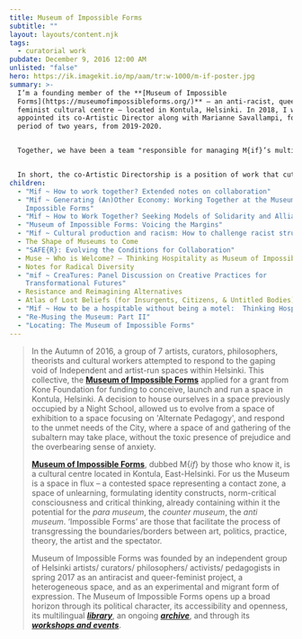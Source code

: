 ```yaml
---
title: Museum of Impossible Forms
subtitle: ""
layout: layouts/content.njk
tags:
  - curatorial work
pubdate: December 9, 2016 12:00 AM
unlisted: "false"
hero: https://ik.imagekit.io/mp/aam/tr:w-1000/m-if-poster.jpg
summary: >-
  I’m a founding member of the **[Museum of Impossible
  Forms](https://museumofimpossibleforms.org/)** – an anti-racist, queer
  feminist cultural centre – located in Kontula, Helsinki. In 2018, I was
  appointed its co-Artistic Director along with Marianne Savallampi, for a
  period of two years, from 2019-2020.


  Together, we have been a team "responsible for managing M{if}’s multilingual library and its ongoing archive, as well as the overall programming – including curating workshops and events, making coffee, maintaining the space and its day-to-day functioning, liaising with invited artists and performers, offering technical and documentation support, as well as managing finances and accounts”.


  In short, the co-Artistic Directorship is a position of work that cuts through multiple strata of infrastructural praxis, and as such, is a consolidated set of roles that normally (within an institutional setting) would be distributed through a hierarchical framework. Through multi-layered, recurrent work, we have aimed to create a space and ethos that facilitates the conditions for making significant interventions through cinema, performance, music, spoken word, visual arts, and activism based practices, discourses, and pedagogies.
children:
  - "Mif ~ How to work together? Extended notes on collaboration"
  - "Mif ~ Generating (An)Other Economy: Working Together at the Museum of
    Impossible Forms"
  - "Mif ~ How to Work Together? Seeking Models of Solidarity and Alliance"
  - "Museum of Impossible Forms: Voicing the Margins"
  - "Mif ~ Cultural production and racism: How to challenge racist structures"
  - The Shape of Museums to Come
  - "SAFE{R}: Evolving the Conditions for Collaboration"
  - Muse ~ Who is Welcome? – Thinking Hospitality as Museum of Impossible Forms
  - Notes for Radical Diversity
  - "mif ~ CreaTures: Panel Discussion on Creative Practices for
    Transformational Futures"
  - Resistance and Reimagining Alternatives
  - Atlas of Lost Beliefs (for Insurgents, Citizens, & Untitled Bodies)
  - "Mif ~ How to be a hospitable without being a motel:  Thinking Hospitalities"
  - "Re-Musing the Museum: Part II"
  - "Locating: The Museum of Impossible Forms"
---
```

> In the Autumn of 2016, a group of 7 artists, curators, philosophers, theorists and cultural workers attempted to respond to the gaping void of Independent and artist-run spaces within Helsinki. This collective, the **[Museum of Impossible Forms](https://museumofimpossibleforms.org/)** applied for a grant from Kone Foundation for funding to conceive, launch and run a space in Kontula, Helsinki. A decision to house ourselves in a space previously occupied by a Night School, allowed us to evolve from a space of exhibition to a space focusing on 'Alternate Pedagogy', and respond to the unmet needs of the City, where a space of and gathering of the subaltern may take place, without the toxic presence of prejudice and the overbearing sense of anxiety.
>
> **[Museum of Impossible Forms](https://museumofimpossibleforms.org/)**, dubbed M{*if*} by those who know it, is a cultural centre located in Kontula, East-Helsinki. For us the Museum is a space in flux – a contested space representing a contact zone, a space of unlearning, formulating identity constructs, norm-critical consciousness and critical thinking, already containing within it the potential for the *para museum*, the *counter museum*, the *anti museum*. ‘Impossible Forms’ are those that facilitate the process of transgressing the boundaries/borders between art, politics, practice, theory, the artist and the spectator.
>
> Museum of Impossible Forms was founded by an independent group of Helsinki artists/ curators/ philosophers/ activists/ pedagogists in spring 2017 as an antiracist and queer-feminist project, a heterogeneous space, and as an experimental and migrant form of expression. The Museum of Impossible Forms opens up a broad horizon through its political character, its accessibility and openness, its multilingual ***[library](https://museumofimpossibleforms.org/library)***, an ongoing ***[archive](https://museumofimpossibleforms.org/archives)***, and through its ***[workshops and events](https://museumofimpossibleforms.org/events)***.
